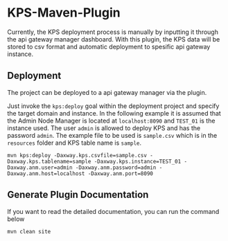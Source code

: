 # KPS-Maven-Plugin

Currently, the KPS deployment process is manually by inputting it through the api gateway manager dashboard. With this plugin, the KPS data will be stored to csv format and automatic deployment to spesific api gateway instance.

## Deployment

The project can be deployed to a api gateway manager via the plugin.

Just invoke the `kps:deploy` goal within the deployment project and specify the target domain and instance. In the following example it is assumed that the Admin Node Manager is located at `localhost:8090` and `TEST_01` is the instance used. The user `admin` is allowed to deploy KPS and has the password `admin`. The example file to be used is `sample.csv` which is in the `resources` folder and KPS table name is `sample`.

```shell
mvn kps:deploy -Daxway.kps.csvfile=sample.csv -Daxway.kps.tablename=sample -Daxway.kps.instance=TEST_01 -Daxway.anm.user=admin -Daxway.anm.password=admin -Daxway.anm.host=localhost -Daxway.anm.port=8090
```

## Generate Plugin Documentation

If you want to read the detailed documentation, you can run the command below

```shell
mvn clean site
```